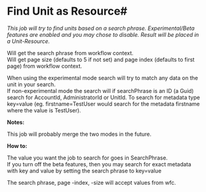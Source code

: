 # Find Unit as Resource#

*This job will try to find units based on a search phrase. Experimental/Beta features are enabled and you may chose to disable. Result will be placed in a Unit-Resource.*

Will get the search phrase from workflow context.   
Will get page size (defaults to 5 if not set) and page index (defaults to first page) from workflow context.

When using the experimental mode search will try to match any data on the unit in your search.  
If non-experimental mode the search will if searchPhrase is an ID (a Guid) search for AccountId, AdministratorId or UnitId. To search for metadata type key=value (eg. firstname=TestUser would search for the metadata firstname where the value is TestUser).



**Notes:**

This job will probably merge the two modes in the future.

**How to:**

The value you want the job to search for goes in SearchPhrase.  
If you turn off the beta features, then you may search for exact metadata with key and value by setting the search phrase to key=value  

The search phrase, page -index, -size will accept values from wfc. 